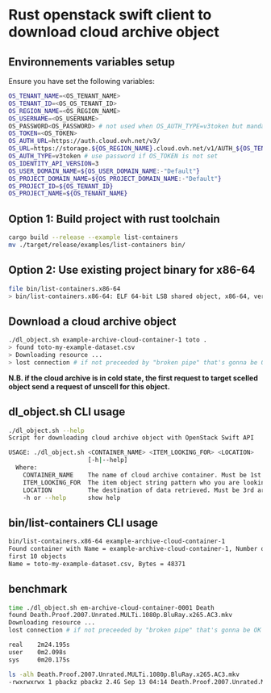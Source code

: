 # Rust openstack swift client to download cloud archive object

## Environnements variables setup 

Ensure you have set the following variables:
```bash
OS_TENANT_NAME=<OS_TENANT_NAME>
OS_TENANT_ID=<OS_OS_TENANT_ID>
OS_REGION_NAME=<OS_REGION_NAME>
OS_USERNAME=<OS_USERNAME>
OS_PASSWORD<OS_PASSWORD> # not used when OS_AUTH_TYPE=v3token but mandatory to concatenate the connection string used by sshpass
OS_TOKEN=<OS_TOKEN>
OS_AUTH_URL=https://auth.cloud.ovh.net/v3/
OS_URL=https://storage.${OS_REGION_NAME}.cloud.ovh.net/v1/AUTH_${OS_TENANT_ID}
OS_AUTH_TYPE=v3token # use password if OS_TOKEN is not set
OS_IDENTITY_API_VERSION=3
OS_USER_DOMAIN_NAME=${OS_USER_DOMAIN_NAME:-"Default"}
OS_PROJECT_DOMAIN_NAME=${OS_PROJECT_DOMAIN_NAME:-"Default"}
OS_PROJECT_ID=${OS_TENANT_ID}
OS_PROJECT_NAME=${OS_TENANT_NAME}
```

## Option 1: Build project with rust toolchain
```bash
cargo build --release --example list-containers
mv ./target/release/examples/list-containers bin/
```

## Option 2: Use existing project binary for x86-64 
```bash
file bin/list-containers.x86-64
> bin/list-containers.x86-64: ELF 64-bit LSB shared object, x86-64, version 1 (SYSV), dynamically linked, interpreter /lib64/ld-linux-x86-64.so.2, BuildID[sha1]=df227237a0829e251c79399f9d90774238763f98, for GNU/Linux 3.2.0, with debug_info, not stripped
```

## Download a cloud archive object
```bash
./dl_object.sh example-archive-cloud-container-1 toto .
> found toto-my-example-dataset.csv
> Downloading resource ...
> lost connection # if not preceeded by "broken pipe" that's gonna be OK
```

**N.B. if the cloud archive is in cold state, the first request to target scelled object send a request of unscell for this object.**

## dl_object.sh CLI usage
```bash
./dl_object.sh --help
Script for downloading cloud archive object with OpenStack Swift API

USAGE: ./dl_object.sh <CONTAINER_NAME> <ITEM_LOOKING_FOR> <LOCATION>
                      [-h|--help]
  Where:
    CONTAINER_NAME    The name of cloud archive container. Must be 1st arg
    ITEM_LOOKING_FOR  The item object string pattern who you are looking for in container. Must be 2nd arg
    LOCATION          The destination of data retrieved. Must be 3rd arg
    -h or --help      show help
```

## bin/list-containers CLI usage
```bash
bin/list-containers.x86-64 example-archive-cloud-container-1
Found container with Name = example-archive-cloud-container-1, Number of object = 1
first 10 objects
Name = toto-my-example-dataset.csv, Bytes = 48371
```

## benchmark
```bash
time ./dl_object.sh em-archive-cloud-container-0001 Death 
found Death.Proof.2007.Unrated.MULTi.1080p.BluRay.x265.AC3.mkv
Downloading resource ...
lost connection # if not preceeded by "broken pipe" that's gonna be OK

real    2m24.195s
user    0m2.098s
sys     0m20.175s

ls -alh Death.Proof.2007.Unrated.MULTi.1080p.BluRay.x265.AC3.mkv
-rwxrwxrwx 1 pbackz pbackz 2.4G Sep 13 04:14 Death.Proof.2007.Unrated.MULTi.1080p.BluRay.x265.AC3.mkv
```